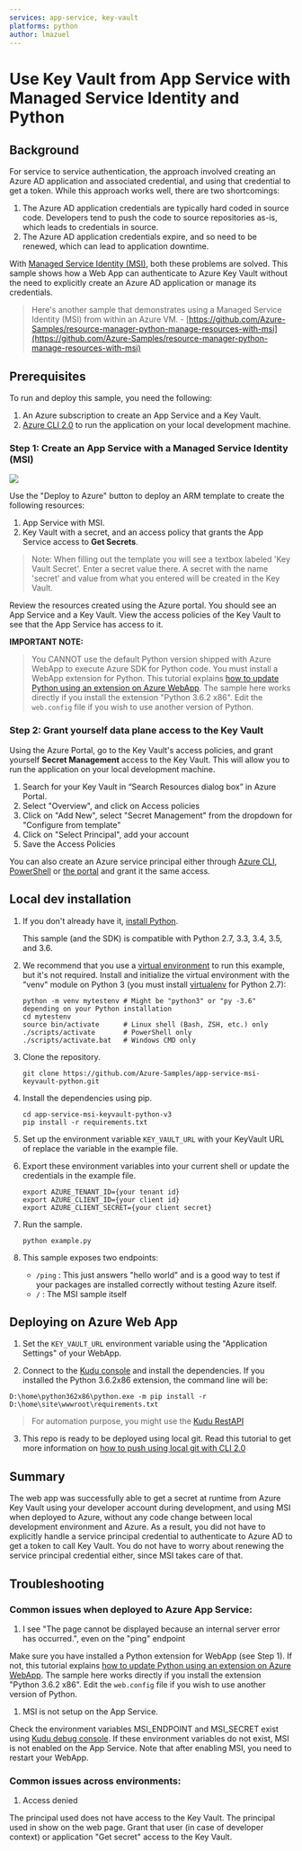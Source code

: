 ```yaml
---
services: app-service, key-vault
platforms: python
author: lmazuel
---
```


# Use Key Vault from App Service with Managed Service Identity and Python

## Background
For service to service authentication, the approach involved creating an Azure AD application and associated credential, and using that credential to get a token. While this approach works well, there are two shortcomings:
1. The Azure AD application credentials are typically hard coded in source code. Developers tend to push the code to source repositories as-is, which leads to credentials in source.
2. The Azure AD application credentials expire, and so need to be renewed, which can lead to application downtime.

With [Managed Service Identity (MSI)](https://docs.microsoft.com/en-us/azure/app-service/app-service-managed-service-identity), both these problems are solved. This sample shows how a Web App can authenticate to Azure Key Vault without the need to explicitly create an Azure AD application or manage its credentials. 

>Here's another sample that demonstrates using a Managed Service Identity (MSI) from within an Azure VM. - [https://github.com/Azure-Samples/resource-manager-python-manage-resources-with-msi](https://github.com/Azure-Samples/resource-manager-python-manage-resources-with-msi)

## Prerequisites
To run and deploy this sample, you need the following:
1. An Azure subscription to create an App Service and a Key Vault. 
2. [Azure CLI 2.0](https://docs.microsoft.com/en-us/cli/azure/install-azure-cli?view=azure-cli-latest) to run the application on your local development machine.

### Step 1: Create an App Service with a Managed Service Identity (MSI)
<a href="https://portal.azure.com/#create/Microsoft.Template/uri/https%3A%2F%2Fraw.githubusercontent.com%2FAzure-Samples%2Fapp-service-msi-keyvault-python%2Fmaster%2Fazuredeploy.json" target="_blank">
    <img src="http://azuredeploy.net/deploybutton.png"/>
</a>

Use the "Deploy to Azure" button to deploy an ARM template to create the following resources:
1. App Service with MSI.
2. Key Vault with a secret, and an access policy that grants the App Service access to **Get Secrets**.
>Note: When filling out the template you will see a textbox labeled 'Key Vault Secret'. Enter a secret value there. A secret with the name 'secret' and value from what you entered will be created in the Key Vault.

Review the resources created using the Azure portal. You should see an App Service and a Key Vault. View the access policies of the Key Vault to see that the App Service has access to it. 

**IMPORTANT NOTE:**

>You CANNOT use the default Python version shipped with Azure WebApp to execute Azure SDK for Python code. You must install a WebApp extension for Python.
 This tutorial explains [how to update Python using an extension on Azure WebApp](https://docs.microsoft.com/visualstudio/python/managing-python-on-azure-app-service).
 The sample here works directly if you install the extension "Python 3.6.2 x86". Edit the `web.config` file if you wish to use another version of Python.

### Step 2: Grant yourself data plane access to the Key Vault
Using the Azure Portal, go to the Key Vault's access policies, and grant yourself **Secret Management** access to the Key Vault. This will allow you to run the application on your local development machine. 

1.	Search for your Key Vault in “Search Resources dialog box” in Azure Portal.
2.	Select "Overview", and click on Access policies
3.	Click on "Add New", select "Secret Management" from the dropdown for "Configure from template"
4.	Click on "Select Principal", add your account 
5.	Save the Access Policies

You can also create an Azure service principal either through
[Azure CLI](https://azure.microsoft.com/documentation/articles/resource-group-authenticate-service-principal-cli/),
[PowerShell](https://azure.microsoft.com/documentation/articles/resource-group-authenticate-service-principal/)
or [the portal](https://azure.microsoft.com/documentation/articles/resource-group-create-service-principal-portal/)
and grant it the same access.


## Local dev installation

1.  If you don't already have it, [install Python](https://www.python.org/downloads/).

    This sample (and the SDK) is compatible with Python 2.7, 3.3, 3.4, 3.5, and 3.6.

2.  We recommend that you use a [virtual environment](https://docs.python.org/3/tutorial/venv.html)
    to run this example, but it's not required.
    Install and initialize the virtual environment with the "venv" module on Python 3 (you must install [virtualenv](https://pypi.python.org/pypi/virtualenv) for Python 2.7):

    ```
    python -m venv mytestenv # Might be "python3" or "py -3.6" depending on your Python installation
    cd mytestenv
    source bin/activate      # Linux shell (Bash, ZSH, etc.) only
    ./scripts/activate       # PowerShell only
    ./scripts/activate.bat   # Windows CMD only
    ```

1.  Clone the repository.

    ```
    git clone https://github.com/Azure-Samples/app-service-msi-keyvault-python.git
    ```

2.  Install the dependencies using pip.

    ```
    cd app-service-msi-keyvault-python-v3
    pip install -r requirements.txt
    ```

3.  Set up the environment variable `KEY_VAULT_URL` with your KeyVault URL of replace the variable in the example file.

1. Export these environment variables into your current shell or update the credentials in the example file.

    ```
    export AZURE_TENANT_ID={your tenant id}
    export AZURE_CLIENT_ID={your client id}
    export AZURE_CLIENT_SECRET={your client secret}
    ```

1. Run the sample.

    ```
    python example.py
    ```

1. This sample exposes two endpoints:
  
   - `/ping` : This just answers "hello world" and is a good way to test if your packages are installed correctly without testing Azure itself.
   - `/` : The MSI sample itself

## Deploying on Azure Web App

1. Set the `KEY_VAULT_URL` environment variable using the "Application Settings" of your WebApp.

1. Connect to the [Kudu console](https://github.com/projectkudu/kudu/wiki/Kudu-console) and install the dependencies. If you installed the Python 3.6.2x86 extension, the command line will be:

```shell
D:\home\python362x86\python.exe -m pip install -r D:\home\site\wwwroot\requirements.txt
```

> For automation purpose, you might use the [Kudu RestAPI](https://github.com/projectkudu/kudu/wiki/REST-API#command)

3. This repo is ready to be deployed using local git. Read this tutorial to get more information on [how to push using local git with CLI 2.0](https://docs.microsoft.com/azure/app-service/app-service-web-get-started-python#push-to-azure-from-git)

## Summary

The web app was successfully able to get a secret at runtime from Azure Key Vault using your developer account during development, and using MSI when deployed to Azure, without any code change between local development environment and Azure. 
As a result, you did not have to explicitly handle a service principal credential to authenticate to Azure AD to get a token to call Key Vault. You do not have to worry about renewing the service principal credential either, since MSI takes care of that.

## Troubleshooting

### Common issues when deployed to Azure App Service:

1. I see "The page cannot be displayed because an internal server error has occurred.", even on the "ping" endpoint

Make sure you have installed a Python extension for WebApp (see Step 1). If not, this tutorial explains [how to update Python using an extension on Azure WebApp](https://docs.microsoft.com/visualstudio/python/managing-python-on-azure-app-service).
 The sample here works directly if you install the extension "Python 3.6.2 x86". Edit the `web.config` file if you wish to use another version of Python.

1. MSI is not setup on the App Service. 

Check the environment variables MSI_ENDPOINT and MSI_SECRET exist using [Kudu debug console](https://azure.microsoft.com/en-us/resources/videos/super-secret-kudu-debug-console-for-azure-web-sites/). If these environment variables do not exist, MSI is not enabled on the App Service. Note that after enabling MSI, you need to restart your WebApp.

### Common issues across environments:

1. Access denied

The principal used does not have access to the Key Vault. The principal used in show on the web page. Grant that user (in case of developer context) or application "Get secret" access to the Key Vault. 
